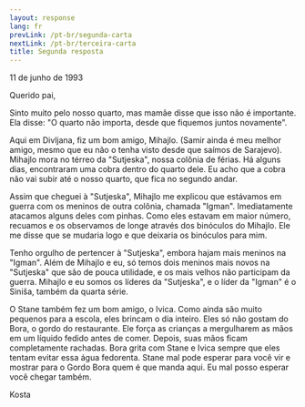 ```yaml
---
layout: response
lang: fr
prevLink: /pt-br/segunda-carta
nextLink: /pt-br/terceira-carta
title: Segunda resposta
---
```


<div class="Response-date">11 de junho de 1993</div>

Querido pai,

Sinto muito pelo nosso quarto, mas mamãe disse que isso não é importante. Ela disse: "O quarto não importa, desde que fiquemos juntos novamente".

Aqui em Divljana, fiz um bom amigo, Mihajlo. (Samir ainda é meu melhor amigo, mesmo que eu não o tenha visto desde que saímos de Sarajevo). Mihajlo mora no térreo da "Sutjeska", nossa colônia de férias. Há alguns dias, encontraram uma cobra dentro do quarto dele. Eu acho que a cobra não vai subir até o nosso quarto, que fica no segundo andar.

Assim que cheguei à "Sutjeska", Mihajlo me explicou que estávamos em guerra com os meninos de outra colônia, chamada "Igman". Imediatamente atacamos alguns deles com pinhas. Como eles estavam em maior número, recuamos e os observamos de longe através dos binóculos do Mihajlo. Ele me disse que se mudaria logo e que deixaria os binóculos para mim.

Tenho orgulho de pertencer à "Sutjeska", embora hajam mais meninos na "Igman". Além de Mihajlo e eu, só temos dois meninos mais novos na "Sutjeska" que são de pouca utilidade, e os mais velhos não participam da guerra. Mihajlo e eu somos os líderes da "Sutjeska", e o líder da "Igman" é o Siniša, também da quarta série.

O Stane também fez um bom amigo, o Ivica. Como ainda são muito pequenos para a escola, eles brincam o dia inteiro. Eles só não gostam do Bora, o gordo do restaurante. Ele força as crianças a mergulharem as mãos em um líquido fedido antes de comer. Depois, suas mãos ficam completamente rachadas. Bora grita com Stane e Ivica sempre que eles tentam evitar essa água fedorenta. Stane mal pode esperar para você vir e mostrar para o Gordo Bora quem é que manda aqui. Eu mal posso esperar você chegar também.

<div class="Response-signature">Kosta</div>
